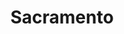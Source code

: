---
title: Sacramento
crosslinks:
- youtubefactsbot
- autotldr
- u_imguralbumbot
- autourbanbot
- xkcd
- youtubot
- livven
- kings
- pics
- The_Donald
- CAStateWorkers
- motorcycles
- john_yukis_bots
- lfg
- IAmA
- ToolTickets
- StormComing
- shittyfoodporn
- whatintarnation
- videos
---